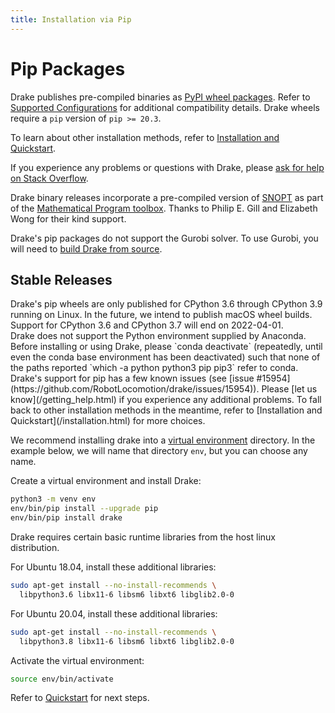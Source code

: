 ```yaml
---
title: Installation via Pip
---
```


# Pip Packages

Drake publishes pre-compiled binaries as
[PyPI wheel packages](https://pypi.org/project/drake/).  Refer to
[Supported Configurations](/installation.html#supported-configurations)
for additional compatibility details.  Drake wheels require a `pip`
version of `pip >= 20.3`.

To learn about other installation methods, refer to
[Installation and Quickstart](/installation.html).

If you experience any problems or questions with Drake, please
[ask for help on Stack Overflow](/getting_help.html).

Drake binary releases incorporate a pre-compiled version of
[SNOPT](https://ccom.ucsd.edu/~optimizers/solvers/snopt/) as part of the
[Mathematical Program toolbox](https://drake.mit.edu/doxygen_cxx/group__solvers.html).
Thanks to Philip E. Gill and Elizabeth Wong for their kind support.

Drake's pip packages do not support the Gurobi solver. To use
Gurobi, you will need to [build Drake from source](/from_source.html).

## Stable Releases

<div class="warning" markdown="1">
Drake's pip wheels are only published for CPython 3.6 through CPython 3.9
running on Linux.  In the future, we intend to publish macOS wheel builds.
</div>

<div class="warning" markdown="1">
Support for CPython 3.6 and CPython 3.7 will end on 2022-04-01.
</div>

<div class="warning" markdown="1">
Drake does not support the Python environment supplied by Anaconda. Before
installing or using Drake, please `conda deactivate` (repeatedly, until even
the conda base environment has been deactivated) such that none of the paths
reported `which -a python python3 pip pip3` refer to conda.
</div>

<div class="warning" markdown="1">
Drake's support for pip has a few known issues (see
[issue #15954](https://github.com/RobotLocomotion/drake/issues/15954)).
Please [let us know](/getting_help.html) if you
experience any additional problems. To fall back to other installation methods
in the meantime, refer to [Installation and Quickstart](/installation.html)
for more choices.
</div>

We recommend installing drake into a
[virtual environment](https://packaging.python.org/guides/installing-using-pip-and-virtual-environments/#creating-a-virtual-environment)
directory.  In the example below, we will name that directory ``env``, but you
can choose any name.

Create a virtual environment and install Drake:

```bash
python3 -m venv env
env/bin/pip install --upgrade pip
env/bin/pip install drake
```

Drake requires certain basic runtime libraries from the host linux distribution.

For Ubuntu 18.04, install these additional libraries:

```bash
sudo apt-get install --no-install-recommends \
  libpython3.6 libx11-6 libsm6 libxt6 libglib2.0-0
```

For Ubuntu 20.04, install these additional libraries:

```bash
sudo apt-get install --no-install-recommends \
  libpython3.8 libx11-6 libsm6 libxt6 libglib2.0-0
```

Activate the virtual environment:

```bash
source env/bin/activate
````

Refer to [Quickstart](/installation.html#quickstart) for next steps.
